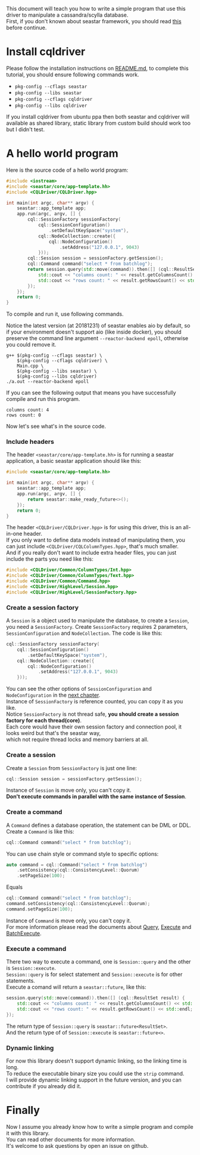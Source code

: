 This document will teach you how to write a simple program that use this driver to manipulate a cassandra/scylla database.<br/>
First, if you don't known about seastar framework, you should read [this](https://github.com/scylladb/seastar/blob/master/doc/tutorial.md) before continue.

# Install cqldriver

Please follow the installation instructions on [README.md](../README.md),
to complete this tutorial, you should ensure following commands work.

- `pkg-config --cflags seastar`
- `pkg-config --libs seastar`
- `pkg-config --cflags cqldriver`
- `pkg-config --libs cqldriver`

If you install cqldriver from ubuntu ppa then both seastar and cqldriver will available as shared library,
static library from custom build should work too but I didn't test.

# A hello world program

Here is the source code of a hello world program:

``` c++
#include <iostream>
#include <seastar/core/app-template.hh>
#include <CQLDriver/CQLDriver.hpp>

int main(int argc, char** argv) {
	seastar::app_template app;
	app.run(argc, argv, [] {
		cql::SessionFactory sessionFactory(
			cql::SessionConfiguration()
				.setDefaultKeySpace("system"),
			cql::NodeCollection::create({
				cql::NodeConfiguration()
					.setAddress("127.0.0.1", 9043)
			}));
		cql::Session session = sessionFactory.getSession();
		cql::Command command("select * from batchlog");
		return session.query(std::move(command)).then([] (cql::ResultSet result) {
			std::cout << "columns count: " << result.getColumnsCount() << std::endl;
			std::cout << "rows count: " << result.getRowsCount() << std::endl;
		});
	});
	return 0;
}
```

To compile and run it, use following commands.

Notice the latest version (at 20181231) of seastar enables aio by default,
so if your environment doesn't support aio (like inside docker),
you should preserve the command line argument `--reactor-backend epoll`,
otherwise you could remove it.

``` text
g++ $(pkg-config --cflags seastar) \
	$(pkg-config --cflags cqldriver) \
	Main.cpp \
	$(pkg-config --libs seastar) \
	$(pkg-config --libs cqldriver)
./a.out --reactor-backend epoll
```

If you can see the following output that means you have successfully compile and run this program.

``` text
columns count: 4
rows count: 0
```

Now let's see what's in the source code.

### Include headers

The header `<seastar/core/app-template.hh>` is for running a seastar application,
a basic seastar application should like this:

``` c++
#include <seastar/core/app-template.hh>

int main(int argc, char** argv) {
	seastar::app_template app;
	app.run(argc, argv, [] {
		return seastar::make_ready_future<>();
	});
	return 0;
}
```

The header `<CQLDriver/CQLDriver.hpp>` is for using this driver, this is an all-in-one header.<br/>
If you only want to define data models instead of manipulating them, you can just include `<CQLDriver/CQLColumnTypes.hpp>`, that's much smaller.<br/>
And if you really don't want to include extra header files, you can just include the parts you need like this:

``` c++
#include <CQLDriver/Common/ColumnTypes/Int.hpp>
#include <CQLDriver/Common/ColumnTypes/Text.hpp>
#include <CQLDriver/Common/Command.hpp>
#include <CQLDriver/HighLevel/Session.hpp>
#include <CQLDriver/HighLevel/SessionFactory.hpp>
```

### Create a session factory

A `Session` is a object used to manipulate the database, to create a `Session`, you need a `SessionFactory`.
Create `SessionFactory` requires 2 parameters, `SessionConfiguration` and `NodeCollection`.
The code is like this:

``` c++
cql::SessionFactory sessionFactory(
	cql::SessionConfiguration()
		.setDefaultKeySpace("system"),
	cql::NodeCollection::create({
		cql::NodeConfiguration()
			.setAddress("127.0.0.1", 9043)
	}));
```

You can see the other options of `SessionConfiguration` and `NodeConfiguration` in the [next chapter](./Configuration.md).<br/>
Instance of `SessionFactory` is reference counted, you can copy it as you like.<br/>
Notice `SessionFactory` is not thread safe, **you should create a session factory for each thread(core)**.<br/>
Each core would have their own session factory and connection pool, it looks weird but that's the seastar way,<br/>
which not require thread locks and memory barriers at all.

### Create a session

Create a `Session` from `SessionFactory` is just one line:

``` c++
cql::Session session = sessionFactory.getSession();
```

Instance of `Session` is move only, you can't copy it.<br/>
**Don't execute commands in parallel with the same instance of Session**.</span>

### Create a command

A `Command` defines a database operation, the statement can be DML or DDL.
Create a `Command` is like this:

``` c++
cql::Command command("select * from batchlog");
```

You can use chain style or command style to specific options:

``` c++
auto command = cql::Command("select * from batchlog")
	.setConsistency(cql::ConsistencyLevel::Quorum)
	.setPageSize(100);
```

Equals

``` c++
cql::Command command("select * from batchlog");
command.setConsistency(cql::ConsistencyLevel::Quorum);
command.setPageSize(100);
```

Instance of `Command` is move only, you can't copy it.<br/>
For more information please read the documents about [Query](./Query.md), [Execute](./Execute.md) and [BatchExecute](./BatchExecute.md).

### Execute a command

There two way to execute a command, one is `Session::query` and the other is `Session::execute`.<br/>
`Session::query` is for select statement and `Session::execute` is for other statements.<br/>
Execute a comand will return a `seastar::future`, like this:<br/>

``` c++
session.query(std::move(command)).then([] (cql::ResultSet result) {
	std::cout << "columns count: " << result.getColumnsCount() << std::endl;
	std::cout << "rows count: " << result.getRowsCount() << std::endl;
});
```

The return type of `Session::query` is `seastar::future<ResultSet>`.<br/>
And the return type of of `Session::execute` is `seastar::future<>`.

### Dynamic linking

For now this library doesn't support dynamic linking, so the linking time is long.<br/>
To reduce the executable binary size you could use the `strip` command.<br/>
I will provide dynamic linking support in the future version, and you can contribute if you already did it.

# Finally

Now I assume you already know how to write a simple program and compile it with this library.<br/>
You can read other documents for more information.<br/>
It's welcome to ask questions by open an issue on github.

